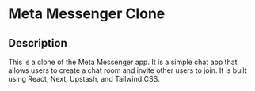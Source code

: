 # Meta Messenger Clone

## Description

This is a clone of the Meta Messenger app. It is a simple chat app that allows users to create a chat room and invite other users to join. It is built using React, Next, Upstash, and Tailwind CSS.
